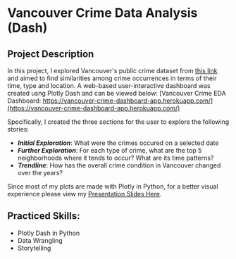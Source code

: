 # Vancouver Crime Data Analysis (Dash)

## Project Description
In this project, I explored Vancouver's public crime dataset from [this link](https://data.vancouver.ca/datacatalogue/crime-data.htm) and aimed to find similarities among crime occurrences in terms of their time, type and location. A web-based user-interactive dashboard was created usng Plotly Dash and can be viewed below:
[Vancouver Crime EDA Dashboard: https://vancouver-crime-dashboard-app.herokuapp.com/](https://vancouver-crime-dashboard-app.herokuapp.com/)

Specifically, I created the three sections for the user to explore the following stories:
- **_Initial Exploration_**: What were the crimes occured on a selected date
- **_Further Exploration_**: For each type of crime, what are the top 5 neighborhoods where it tends to occur? What are its time patterns?
- **_Trendline_**: How has the overall crime condition in Vancouver changed over the years?
  
Since most of my plots are made with Plotly in Python, for a better visual experience please view my [Presentation Slides Here](https://plot.ly/~tomqu/11/analysis-of-crimes-in-vancouver/).

## Practiced Skills:
  - Plotly Dash in Python
  - Data Wrangling
  - Storytelling
  
